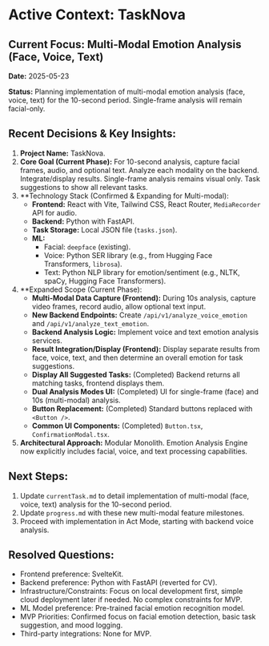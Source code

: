 # Active Context: TaskNova

## Current Focus: Multi-Modal Emotion Analysis (Face, Voice, Text)

**Date:** 2025-05-23

**Status:** Planning implementation of multi-modal emotion analysis (face, voice, text) for the 10-second period. Single-frame analysis will remain facial-only.

## Recent Decisions & Key Insights:

1.  **Project Name:** TaskNova.
2.  **Core Goal (Current Phase):** For 10-second analysis, capture facial frames, audio, and optional text. Analyze each modality on the backend. Integrate/display results. Single-frame analysis remains visual only. Task suggestions to show all relevant tasks.
3.  **Technology Stack (Confirmed & Expanding for Multi-modal):
    *   **Frontend:** React with Vite, Tailwind CSS, React Router, `MediaRecorder` API for audio.
    *   **Backend:** Python with FastAPI.
    *   **Task Storage:** Local JSON file (`tasks.json`).
    *   **ML:** 
        *   Facial: `deepface` (existing).
        *   Voice: Python SER library (e.g., from Hugging Face Transformers, `librosa`).
        *   Text: Python NLP library for emotion/sentiment (e.g., NLTK, spaCy, Hugging Face Transformers).
4.  **Expanded Scope (Current Phase):
    *   **Multi-Modal Data Capture (Frontend):** During 10s analysis, capture video frames, record audio, allow optional text input.
    *   **New Backend Endpoints:** Create `/api/v1/analyze_voice_emotion` and `/api/v1/analyze_text_emotion`.
    *   **Backend Analysis Logic:** Implement voice and text emotion analysis services.
    *   **Result Integration/Display (Frontend):** Display separate results from face, voice, text, and then determine an overall emotion for task suggestions.
    *   **Display All Suggested Tasks:** (Completed) Backend returns all matching tasks, frontend displays them.
    *   **Dual Analysis Modes UI:** (Completed) UI for single-frame (face) and 10s (multi-modal) analysis.
    *   **Button Replacement:** (Completed) Standard buttons replaced with `<Button />`.
    *   **Common UI Components:** (Completed) `Button.tsx`, `ConfirmationModal.tsx`.
5.  **Architectural Approach:** Modular Monolith. Emotion Analysis Engine now explicitly includes facial, voice, and text processing capabilities.

## Next Steps:

1.  Update `currentTask.md` to detail implementation of multi-modal (face, voice, text) analysis for the 10-second period.
2.  Update `progress.md` with these new multi-modal feature milestones.
3.  Proceed with implementation in Act Mode, starting with backend voice analysis.

## Resolved Questions:

-   Frontend preference: SvelteKit.
-   Backend preference: Python with FastAPI (reverted for CV).
-   Infrastructure/Constraints: Focus on local development first, simple cloud deployment later if needed. No complex constraints for MVP.
-   ML Model preference: Pre-trained facial emotion recognition model.
-   MVP Priorities: Confirmed focus on facial emotion detection, basic task suggestion, and mood logging.
-   Third-party integrations: None for MVP.